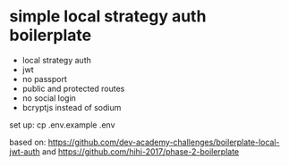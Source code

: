 # simple local strategy auth boilerplate

- local strategy auth
- jwt
- no passport
- public and protected routes
- no social login
- bcryptjs instead of sodium

set up:
cp .env.example .env

based on:
https://github.com/dev-academy-challenges/boilerplate-local-jwt-auth
and
https://github.com/hihi-2017/phase-2-boilerplate
